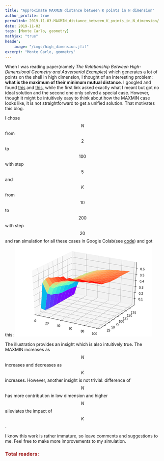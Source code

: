 ```yaml
---
title: "Approximate MAXMIN distance between K points in N dimension"
author_profile: true
permalink: 2019-11-03-MAXMIN_distance_between_K_points_in_N_dimension/
date: 2019-11-03
tags: [Monte Carlo, geometry]
mathjax: "true"
header:
    image: "/imgs/high_dimension.jfif"
excerpt: "Monte Carlo, geometry"
---
```


When I was reading paper(namely *The Relationship Between High-Dimensional Geometry and Adversarial Examples*) which generates a lot of points on the shell in high dimension, I thought of an interesting problem: **what is the maximum of their minimum mutual distance**. I googled and found [this](https://math.stackexchange.com/questions/1976250/what-is-the-maximum-distance-of-k-points-in-an-n-dimensional-hypercube) and [this](https://mathoverflow.net/questions/279382/maximum-average-euclidean-distance-between-n-points-in-1-1n), while the first link asked exactly what I meant but got no ideal solution and the second one only solved a special case. However, though it might be intuitively easy to think about how the MAXMIN case looks like, it is not straightforward to get a unified solution. That motivates this blog.

I chose $$N$$ from $$2$$ to $$100$$ with step $$5$$ and $$K$$ from $$10$$ to $$200$$ with step $$20$$ and ran simulation for all these cases in Google Colab(see [code](https://colab.research.google.com/drive/12oBtJPT_FGbEe2iByhTBkHR2Js5CWB2P)) and got this:
![result](../imgs/approximate_MAXMIN_distance_between_K_points_in_N_dimension.png)

The illustration provides an insight which is also intuitively true. The MAXMIN increases as $$N$$ increases and decreases as $$K$$ increases. However, another insight is not trivial: difference of $$N$$ has more contribution in low dimension and higher $$N$$ alleviates the impact of $$K$$.

I know this work is rather immature, so leave comments and suggestions to me. Feel free to make more improvements to my simulation.

<script async src="//busuanzi.ibruce.info/busuanzi/2.3/busuanzi.pure.mini.js">
</script>

<h3 id="busuanzi_container_page_pv" style="align-content: center; color:brown; font: 200">
  Total readers: <span id="busuanzi_value_page_pv"></span>
</h3>
